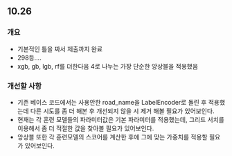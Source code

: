 ## 10.26
### 개요
- 기본적인 틀을 짜서 제출까지 완료
- 298등....
- xgb, gb, lgb, rf를 더한다음 4로 나누는 가장 단순한 앙상블을 적용했음

### 개선할 사항
- 기존 베이스 코드에서는 사용안한 road_name을 LabelEncoder로 돌린 후 적용했는데 다른 시도를 좀 더 해본 후 개선되지 않을 시 제거 해볼 필요가 있어보인다.
- 현재는 각 훈련 모델들의 파라미터값은 기본 파라미터를 적용했는데, 그리드 서치를 이용해서 좀 더 적절한 값을 찾아볼 필요가 있어보인다.
- 앙상블 또한 각 훈련모델의 스코어를 계산한 후에 그에 맞는 가중치를 적용할 필요가 있어보인다.

